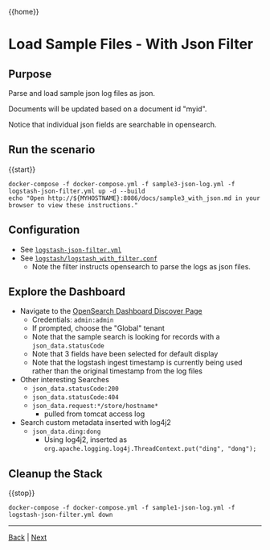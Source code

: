 {{home}}
# Load Sample Files - With Json Filter

## Purpose
Parse and load sample json log files as json.

Documents will be updated based on a document id "myid".

Notice that individual json fields are searchable in opensearch.

## Run the scenario

{{start}}

```
docker-compose -f docker-compose.yml -f sample3-json-log.yml -f logstash-json-filter.yml up -d --build
echo "Open http://${MYHOSTNAME}:8086/docs/sample3_with_json.md in your browser to view these instructions."

```

## Configuration
- See [`logstash-json-filter.yml`](../logstash-json-filter.yml)
- See [`logstash/logstash_with_filter.conf`](../logstash/logstash_with_filter.conf)
  - Note the filter instructs opensearch to parse the logs as json files.

## Explore the Dashboard

- Navigate to the [OpenSearch Dashboard Discover Page](http://{{MYHOSTNAME}}:8094/app/discover?security_tenant=global#/?_g=(filters:!(),refreshInterval:(pause:!t,value:0),time:(from:now-15m,to:now))&_a=(columns:!(myid,name,description,foo),filters:!(),index:'ecs-*',interval:auto,query:(language:kuery,query:''),sort:!()))
  - Credentials: `admin:admin`
  - If prompted, choose the "Global" tenant
  - Note that the sample search is looking for records with a `json_data.statusCode`
  - Note that 3 fields have been selected for default display
  - Note that the logstash ingest timestamp is currently being used rather than the original timestamp from the log files
- Other interesting Searches
  - `json_data.statusCode:200`
  - `json_data.statusCode:404`
  - `json_data.request:*/store/hostname*`
      - pulled from tomcat access log
- Search custom metadata inserted with log4j2
  - `json_data.ding:dong`
      - Using log4j2, inserted as `org.apache.logging.log4j.ThreadContext.put("ding", "dong");`

## Cleanup the Stack

{{stop}}

```
docker-compose -f docker-compose.yml -f sample1-json-log.yml -f logstash-json-filter.yml down
```

---
[Back](sample1.md) | [Next](sample1_with_json_datenorm.md)